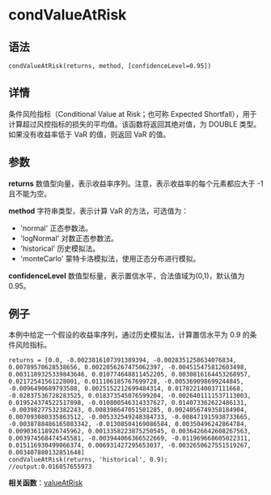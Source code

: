 # condValueAtRisk

## 语法

`condValueAtRisk(returns, method,
[confidenceLevel=0.95])`

## 详情

条件风险指标（Conditional Value at Risk；也可称 Expected
Shortfall），用于计算超过风控指标的损失的平均值。该函数将返回其绝对值，为 DOUBLE 类型。如果没有收益率低于 VaR 的值，则返回 VaR 的值。

## 参数

**returns** 数值型向量，表示收益率序列。注意，表示收益率的每个元素都应大于 -1 且不能为空。

**method** 字符串类型，表示计算 VaR 的方法，可选值为：

* 'normal' 正态参数法。
* 'logNormal' 对数正态参数法。
* 'historical' 历史模拟法。
* 'monteCarlo' 蒙特卡洛模拟法，使用正态分布进行模拟。

**confidenceLevel** 数值型标量，表示置信水平，合法值域为(0,1)，默认值为 0.95。

## 例子

本例中给定一个假设的收益率序列，通过历史模拟法，计算置信水平为 0.9 的条件风险指标。

```
returns = [0.0, -0.0023816107391389394, -0.0028351258634076834, 0.00789570628538656, 0.0022056267475062397, -0.004515475812603498, 0.0031189325339843646, 0.010774648811452205, 0.0030816164453268957, 0.02172541561228001, 0.011106185767699728, -0.005369098699244845, -0.0096490689793588, 0.0025152212699484314, 0.017822140037111668, -0.02837536728283525, 0.018373545076599204, -0.0026401111537113003, 0.019524374522517898, -0.010800546314337627, 0.014073362622486131, -0.00398277532382243, 0.008398647051501285, 0.0024056749358184904, 0.007093080335863512, -0.005332549248384733, -0.008471915938733665, -0.0038788486165083342, -0.01308504169086584, 0.00350496242864784, 0.009036118926745962, 0.0013358223875250545, 0.0036426642608267563, 0.003974568474545581, -0.003944066366522669, -0.011969668605022311, 0.015116930499066374, 0.006931427295653037, -0.0032650627551519267, 0.003407880132851648]
condValueAtRisk(returns, 'historical', 0.9);
//output:0.016057655973
```

**相关函数**：[valueAtRisk](../v/var_0.md)


